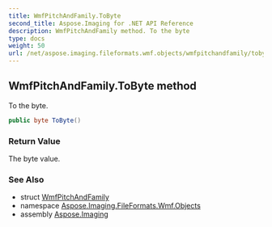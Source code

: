```yaml
---
title: WmfPitchAndFamily.ToByte
second_title: Aspose.Imaging for .NET API Reference
description: WmfPitchAndFamily method. To the byte
type: docs
weight: 50
url: /net/aspose.imaging.fileformats.wmf.objects/wmfpitchandfamily/tobyte/
---
```

## WmfPitchAndFamily.ToByte method

To the byte.

```csharp
public byte ToByte()
```

### Return Value

The byte value.

### See Also

* struct [WmfPitchAndFamily](../)
* namespace [Aspose.Imaging.FileFormats.Wmf.Objects](../../wmfpitchandfamily/)
* assembly [Aspose.Imaging](../../../)


